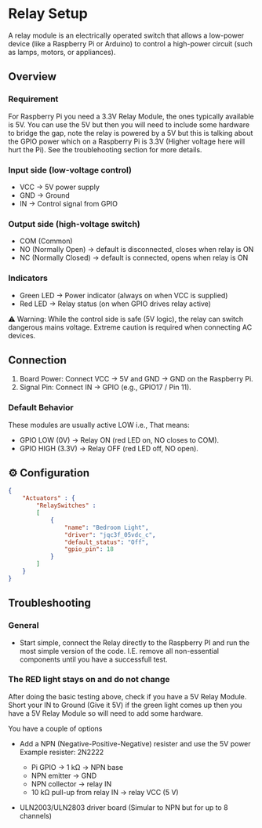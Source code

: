 # Relay Setup
A relay module is an electrically operated switch that allows a low-power device (like a Raspberry Pi or Arduino) to control a high-power circuit (such as lamps, motors, or appliances).


## Overview

### Requirement
For Raspberry Pi you need a 3.3V Relay Module, the ones typically available is 5V. You can use the 5V but then you will need to include some hardware to bridge the gap, note the relay is powered by a 5V but this is talking about the GPIO power which on a Raspberry Pi is 3.3V (Higher voltage here will hurt the Pi). See the troublehooting section for more details.

### Input side (low-voltage control)

- VCC → 5V power supply
- GND → Ground
- IN → Control signal from GPIO

### Output side (high-voltage switch)

- COM (Common)
- NO (Normally Open) → default is disconnected, closes when relay is ON
- NC (Normally Closed) → default is connected, opens when relay is ON

### Indicators
- Green LED → Power indicator (always on when VCC is supplied)
- Red LED → Relay status (on when GPIO drives relay active)

⚠️ Warning: While the control side is safe (5V logic), the relay can switch dangerous mains voltage. Extreme caution is required when connecting AC devices.

## Connection

1. Board Power: Connect VCC → 5V and GND → GND on the Raspberry Pi.
2. Signal Pin: Connect IN → GPIO (e.g., GPIO17 / Pin 11).   


### Default Behavior
These modules are usually active LOW i.e., That means:
- GPIO LOW (0V) → Relay ON (red LED on, NO closes to COM).
- GPIO HIGH (3.3V) → Relay OFF (red LED off, NO open).

## ⚙️ Configuration

```json
{
    "Actuators" : {
        "RelaySwitches" : 
        [
            {
                "name": "Bedroom Light",
                "driver": "jqc3f_05vdc_c",
                "default_status": "Off",
                "gpio_pin": 18                           
            }
        ]
    }
}
```

## Troubleshooting

### General
- Start simple, connect the Relay directly to the Raspberry PI and run the most simple version of the code. I.E. remove all non-essential components until you have a successfull test.


### The RED light stays on and do not change
After doing the basic testing above, check if you have a 5V Relay Module. Short your IN to Ground (Give it 5V) if the green light comes up then you have a 5V Relay Module so will need to add some hardware.

You have a couple of options
- Add a NPN (Negative-Positive-Negative) resister and use the 5V power
  Example resister: 2N2222
  - Pi GPIO → 1 kΩ → NPN base
  - NPN emitter → GND
  - NPN collector → relay IN
  - 10 kΩ pull-up from relay IN → relay VCC (5 V)
  
- ULN2003/ULN2803 driver board (Simular to NPN but for up to 8 channels)